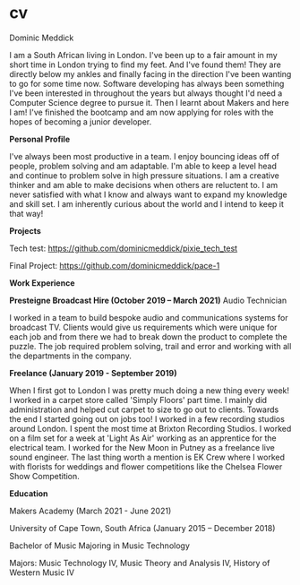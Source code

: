 # cv

Dominic Meddick

I am a South African living in London. I've been up to a fair amount in my short time in London trying to find my feet. And I've found them! They are directly below my ankles and finally facing in the direction I've been wanting to go for some time now. Software developing has always been something I've been interested in throughout the years but always thought I'd need a Computer Science degree to pursue it. Then I learnt about Makers and here I am! I've finished the bootcamp and am now applying for roles with the hopes of becoming a junior developer. 

**Personal Profile**

I've always been most productive in a team. I enjoy bouncing ideas off of people, problem solving and am adaptable. I'm able to keep a level head and continue to problem solve in high pressure situations. I am a creative thinker and am able to make decisions when others are reluctent to. I am never satisfied with what I know and always want to expand my knowledge and skill set. I am inherently curious about the world and I intend to keep it that way!

**Projects**

Tech test: https://github.com/dominicmeddick/pixie_tech_test

Final Project: https://github.com/dominicmeddick/pace-1

**Work Experience**

**Presteigne Broadcast Hire (October 2019 – March 2021)**
Audio Technician

I worked in a team to build bespoke audio and communications systems for broadcast TV. Clients would give us requirements which were unique for each job and from there we had to break down the product to complete the puzzle. The job required problem solving, trail and error and working with all the departments in the company. 

**Freelance (January 2019 - September 2019)**

When I first got to London I was pretty much doing a new thing every week! I worked in a carpet store called 'Simply Floors' part time. I mainly did administration and helped cut carpet to size to go out to clients. Towards the end I started going out on jobs too! I worked in a few recording studios around London. I spent the most time at Brixton Recording Studios. I worked on a film set for a week at 'Light As Air' working as an apprentice for the electrical team. I worked for the New Moon in Putney as a freelance live sound engineer. The last thing worth a mention is EK Crew where I worked with florists for weddings and flower competitions like the Chelsea Flower Show Competition. 

**Education**

Makers Academy (March 2021 - June 2021)

University of Cape Town, South Africa (January 2015 – December 2018)

Bachelor of Music Majoring in Music Technology

Majors: Music Technology IV, Music Theory and Analysis IV, History of Western Music IV
